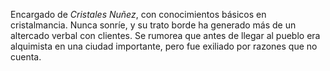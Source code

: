 Encargado de _Cristales Nuñez_, con conocimientos básicos en cristalmancia. Nunca sonríe, y su trato borde ha generado más de un altercado verbal con clientes. Se rumorea que antes de llegar al pueblo era alquimista en una ciudad importante, pero fue exiliado por razones que no cuenta.